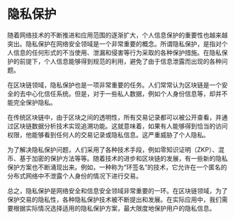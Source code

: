 # 隐私保护
随着网络技术的不断推进和应用范围的逐渐扩大，个人信息保护的重要性也越来越突出。隐私保护在网络安全领域是一个非常重要的概念。所谓隐私保护，是指对个人信息的任何形式的不当使用、泄漏和侵害等行为采取的各种保护措施。在隐私保护的前提下，个人信息能够得到规范的利用，避免了由于信息泄露而出现的各种问题。

在区块链领域，隐私保护也是一项非常重要的任务。人们常常认为区块链是一个安全的去中心化信任系统。但是，对于一些私人数据，例如个人身份信息等，却并不能完全保护隐私。

在传统区块链中，由于区块之间的透明性，所有交易记录都可以被公开查看，并通过区块链数据分析技术实现追溯功能。这就意味着，如果有人能够得到恰当的访问权限，他能够看到任何人的交易记录或隐私信息。这严重威胁了个人隐私。

为了解决隐私保护问题，人们采用了各种技术手段，例如零知识证明（ZKP）、混币、基于加密的保护方法等等。随着技术的进步和区块链的发展，有一些新的隐私保护方案也不断涌现出来。例如，一种称为“环签名”的技术，它允许在一个匿名的分布式网络中不泄露个人身份的情况下进行交易。

总之，隐私保护是网络安全和信息安全领域非常重要的一环。在区块链领域，为了保护交易的隐私性，各种隐私保护技术被不断提出和发展。在实际应用中，我们需要根据实际情况选择适用的隐私保护方案，最大限度地保护用户的隐私信息。